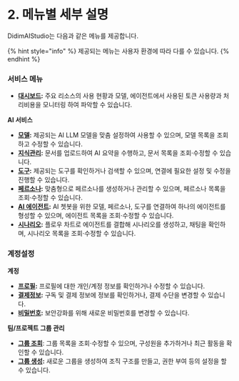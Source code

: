 # 2. 메뉴별 세부 설명

DidimAIStudio는 다음과 같은 메뉴를 제공합니다.

{% hint style="info" %}
제공되는 메뉴는 사용자 환경에 따라 다를 수 있습니다.
{% endhint %}

### **서비스 메뉴**

* [**대시보드**](2.1.md)**:** 주요 리소스의 사용 현황과 모델, 에이전트에서 사용된 토큰 사용량과 처리비용을 모니터링 하여 파악할 수 있습니다.

**AI 서비스**

* [**모델**](2.2-ai/2.2.1.md)**:** 제공되는 AI LLM 모델을 맞춤 설정하여 사용할 수 있으며, 모델 목록을 조회하고 수정할 수 있습니다.
* [**지식관리**](2.2-ai/2.2.2.md)**:** 문서를 업로드하여 AI 요약을 수행하고, 문서 목록을 조회·수정할 수 있습니다.
* [**도구**](2.2-ai/2.2.3.md)**:** 제공되는 도구를 확인하거나 검색할 수 있으며, 연결에 필요한 설정 및 수정을 진행할 수 있습니다.
* [**페르소나**](2.2-ai/2.2.4.md)**:** 맞춤형으로 페르소나를 생성하거나 관리할 수 있으며, 페르소나 목록을 조회·수정할 수 있습니다.
* [**AI 에이전트**](2.2-ai/2.2.5-ai.md)**:** AI 쳇봇을 위한 모델, 페르소나, 도구를 연결하여 하나의 에이전트를 형성할 수 있으며, 에이전트 목록을 조회·수정할 수 있습니다.
* [**시나리오**](2.2-ai/2.2.6.md)**:** 플로우 차트로 에이전트를 결합해 시나리오를 생성하고, 채팅을 확인하며, 시나리오 목록을 조회·수정할 수 있습니다.

### **계정설정**

**계정**

* [**프로필**](2.3/2.3.1.md)**:** 프로필에 대한 개인/계정 정보를 확인하거나 수정할 수 있습니다.
* [**결제정보**](2.3/2.3.2.md)**:** 구독 및 결제 정보에 정보를 확인하거나, 결제 수단을 변경할 수 있습니다.
* [**비밀번호**](2.3/2.3.3.md)**:** 보안강화를 위해 새로운 비밀번호를 변경할 수 있습니다.

**팀/프로젝트 그룹 관리**

* [**그룹 조회**](broken-reference): 그룹 목록을 조회·수정할 수 있으며, 구성원을 추가하거나 최근 활동을 확인할 수 있습니다.
* [**그룹 생성**](broken-reference)**:** 새로운 그룹을 생성하여 조직 구조를 만들고, 권한 부여 등의 설정을 할 수 있습니다.
